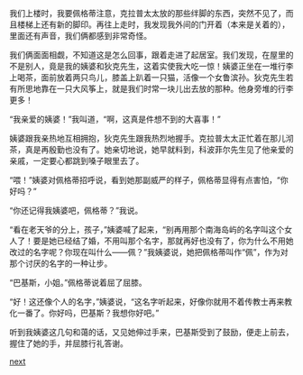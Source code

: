 
我们上楼时，我要佩格蒂注意，克拉普太太放的那些绊脚的东西，突然不见了，而且楼梯上还有新的脚印。再往上走时，我发现我外间的门开着（本来是关着的），里面还有声音，我们俩都感到非常奇怪。

我们俩面面相觑，不知道这是怎么回事，跟着走进了起居室。我们发现，在屋里的不是别人，竟是我的姨婆和狄克先生，这着实使我大吃一惊！姨婆正坐在一堆行李上喝茶，面前放着两只鸟儿，膝盖上趴着一只猫，活像一个女鲁滨孙。狄克先生若有所思地靠在一只大风筝上，就是我们时常一块儿出去放的那种。他身旁堆的行李更多！

“我亲爱的姨婆！”我叫道，“啊，这真是件想不到的大喜事！”

姨婆跟我亲热地互相拥抱，狄克先生跟我热烈地握手。克拉普太太正忙着在那儿沏茶，真是再殷勤也没有了。她亲切地说，她早就料到，科波菲尔先生见了他亲爱的亲戚，一定要心都跳到嗓子眼里去了。

“喂！”姨婆对佩格蒂招呼说，看到她那副威严的样子，佩格蒂显得有点害怕，“你好吗？”

“你还记得我姨婆吧，佩格蒂？”我说。

“看在老天爷的分上，孩子，”姨婆喊了起来，“别再用那个南海岛屿的名字叫这个女人了！要是她已经结了婚，不用叫那个名字，那就再好也没有了，你为什么不用她改过的名字呢？你现在叫什么——佩？”我姨婆说，她把佩格蒂叫作“佩”，作为对那个讨厌的名字的一种让步。

“巴基斯，小姐。”佩格蒂说着屈了屈膝。

“好！这还像个人的名字，”姨婆说，“这名字听起来，好像你就用不着传教士再来教化一番了。你好吗，巴基斯？我想你好吧。”

听到我姨婆这几句和蔼的话，又见她伸过手来，巴基斯受到了鼓励，便走上前去，握住了她的手，并屈膝行礼答谢。

[next](page440.md)